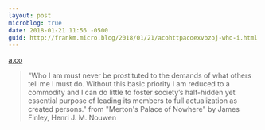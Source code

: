 ```yaml
---
layout: post
microblog: true
date: 2018-01-21 11:56 -0500
guid: http://frankm.micro.blog/2018/01/21/acohttpacoexvbzoj-who-i.html
---
```

 [a.co](http://a.co/exVBzoj)

> "Who I am must never be prostituted to the demands of what others tell me I must do. Without this basic priority I am reduced to a commodity and I can do little to foster society’s half-hidden yet essential purpose of leading its members to full actualization as created persons." from "Merton's Palace of Nowhere" by James Finley, Henri J. M. Nouwen
